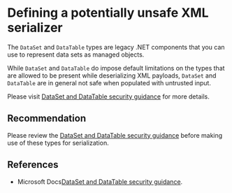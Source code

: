 # Defining a potentially unsafe XML serializer
The `DataSet` and `DataTable` types are legacy .NET components that you can use to represent data sets as managed objects.

While `DataSet` and `DataTable` do impose default limitations on the types that are allowed to be present while deserializing XML payloads, `DataSet` and `DataTable` are in general not safe when populated with untrusted input.

Please visit [DataSet and DataTable security guidance](https://go.microsoft.com/fwlink/?linkid=2132227) for more details.


## Recommendation
Please review the [DataSet and DataTable security guidance](https://go.microsoft.com/fwlink/?linkid=2132227) before making use of these types for serialization.


## References
* Microsoft Docs[DataSet and DataTable security guidance](https://go.microsoft.com/fwlink/?linkid=2132227).
